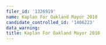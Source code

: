 ```yaml
---
filer_id: '1326919'
name: Kaplan For Oakland Mayor 2010
candidate_controlled_id: '1406223'
data_warning: 
title: Kaplan For Oakland Mayor 2010
---
```

